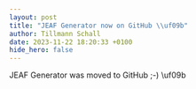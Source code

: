 ```yaml
---
layout: post
title: "JEAF Generator now on GitHub \\uf09b"
author: Tillmann Schall
date: 2023-11-22 18:20:33 +0100
hide_hero: false
---
```


JEAF Generator was moved to GitHub ;-)
\\uf09b